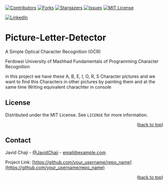 <a name="readme-top"></a>


[![Contributors][contributors-shield]][contributors-url]
[![Forks][forks-shield]][forks-url]
[![Stargazers][stars-shield]][stars-url]
[![Issues][issues-shield]][issues-url]
[![MIT License][license-shield]][license-url]



[![LinkedIn][linkedin-shield]][javid-linkedin-url]

# Picture-Letter-Detector

A Simple Optical Character Recognition (OCR)

Ferdowsi University of Mashhad Fundamentals of Programming Character Recognition

in this project we have these A, B, E, I, O, R, S Character pictures and we want to find this Characters in other pictures by painting them and at the same time Writing equivalent charachter in console



<!-- LICENSE -->
## License

Distributed under the MIT License. See `LICENSE` for more information.

<p align="right">(<a href="#readme-top">back to top</a>)</p>


<!-- CONTACT -->
## Contact

Javid Chaji - [@JavidChaji](https://x.com/JavidChaji) - email@example.com

Project Link: [https://github.com/your_username/repo_name](https://github.com/your_username/repo_name)

<p align="right">(<a href="#readme-top">back to top</a>)</p>




<!-- MARKDOWN LINKS & IMAGES -->
<!-- https://www.markdownguide.org/basic-syntax/#reference-style-links -->
<!-- https://ileriayo.github.io/markdown-badges/ -->

<!-- Contributors -->
[contributors-shield]: https://img.shields.io/github/contributors/JavidChaji/FUM-Fundamentals-of-Programming-Character-Recognition.svg?style=for-the-badge

[contributors-url]: https://github.com/javidchaji/FUM-Fundamentals-of-Programming-Character-Recognition/graphs/contributors

<!-- Forks -->
[forks-shield]: https://img.shields.io/github/forks/JavidChaji/FUM-Fundamentals-of-Programming-Character-Recognition.svg?style=for-the-badge

[forks-url]: https://github.com/javidchaji/FUM-Fundamentals-of-Programming-Character-Recognition/network/members


<!-- Stars -->
[stars-shield]: https://img.shields.io/github/stars/JavidChaji/FUM-Fundamentals-of-Programming-Character-Recognition.svg?style=for-the-badge

[stars-url]: https://github.com/javidchaji/FUM-Fundamentals-of-Programming-Character-Recognition/stargazers


<!-- Issues -->
[issues-shield]: https://img.shields.io/github/issues/JavidChaji/FUM-Fundamentals-of-Programming-Character-Recognition.svg?style=for-the-badge

[issues-url]: https://github.com/javidchaji/FUM-Fundamentals-of-Programming-Character-Recognition/issues


<!-- License -->
[license-shield]: https://img.shields.io/github/license/JavidChaji/FUM-Fundamentals-of-Programming-Character-Recognition.svg?style=for-the-badge

[license-url]: https://github.com/javidchaji/FUM-Fundamentals-of-Programming-Character-Recognition/blob/master/LICENSE


<!-- Linkedin -->
[linkedin-shield]: https://img.shields.io/badge/linkedin-%230077B5.svg?style=for-the-badge&logo=linkedin&logoColor=white

[javid-linkedin-url]: https://linkedin.com/in/javidchaji
